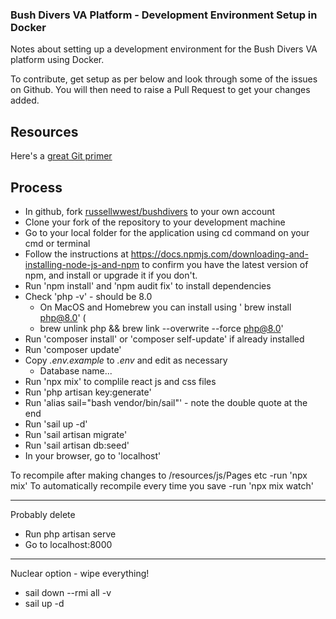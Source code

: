 ### Bush Divers VA Platform - Development Environment Setup in Docker

Notes about setting up a development environment for the Bush Divers VA platform using Docker.

To contribute, get setup as per below and look through some of the issues on Github.
You will then need to raise a Pull Request to get your changes added.

## Resources
Here's a [great Git primer](https://www.madebymike.com.au/writing/how-to-git/)

## Process
- In github, fork [russellwwest/bushdivers](https://github.com/russellwwest/bushdivers) to your own account  
- Clone your fork of the repository to your development machine 
- Go to your local folder for the application using cd command on your cmd or terminal
- Follow the instructions at https://docs.npmjs.com/downloading-and-installing-node-js-and-npm to confirm you have the latest version of npm, and install or upgrade it if you don't. 
- Run 'npm install' and 'npm audit fix' to install dependencies
- Check 'php -v' - should be 8.0
  - On MacOS and Homebrew you can install using ' brew install php@8.0' (
  - brew unlink php && brew link --overwrite --force php@8.0'
- Run 'composer install' or 'composer self-update' if already installed
- Run 'composer update'
- Copy _.env.example_ to _.env_ and edit as necessary
  - Database name...
- Run 'npx mix' to complile react js and css files
- Run 'php artisan key:generate'
- Run 'alias sail="bash vendor/bin/sail"' - note the double quote at the end
- Run 'sail up -d'
- Run 'sail artisan migrate'
- Run 'sail artisan db:seed'
- In your browser, go to 'localhost'
 
To recompile after making changes to /resources/js/Pages etc
-run 'npx mix'
To automatically recompile every time you save
-run 'npx mix watch'

---
Probably delete
- Run php artisan serve
- Go to localhost:8000


---
Nuclear option - wipe everything!
- sail down --rmi all -v
- sail up -d
